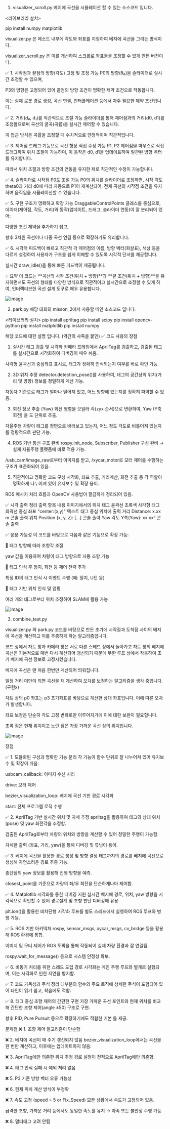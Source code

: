 1. visualizer_scroll.py
베지에 곡선을 시뮬레이션 할 수 있는 소스코드 입니다.

<라이브러리 설치>

pip install numpy matplotlib

visualizer.py 은 메소드 내부에 각도와 좌표를 지정하여 베지에 곡선을 그리는 방식이다.

visualizer_scroll.py 은 이를 개선하여 스크롤로 좌표들을 조정할 수 있게 만든 버전이다.





✅ 1. 시작점과 끝점의 방향(각도) 고정 및 조정 가능
P0의 방향(θ₀)을 슬라이더로 실시간 조정할 수 있으며,

P3의 방향은 고정되어 있어 끝점의 방향 조건이 명확한 제약 조건으로 작동합니다.

이는 실제 로봇 경로 생성, 곡선 연결, 인터폴레이션 등에서 자주 필요한 제약 조건입니다.

✅ 2. 거리(d₀, d₁)를 직관적으로 조절 가능
슬라이더를 통해 제어점과의 거리(d0, d1)를 조정함으로써 곡선의 굴곡(곡률)을 실시간 제어할 수 있습니다.

이 접근 방식은 곡률을 조정할 때 수치적으로 안정적이며 직관적입니다.

✅ 3. 제어점 드래그 기능으로 곡선 형상 직접 수정 가능
P1, P2 제어점을 마우스로 직접 드래그하여 위치 조절이 가능하며, 이 동작은 d0, d1을 업데이트하여 일관된 방향 벡터를 유지합니다.

따라서 위치 조절과 방향 조건의 연동을 유지한 채로 직관적인 수정이 가능합니다.

✅ 4. 슬라이더로 시작점 P0도 조절 가능
P0의 위치를 슬라이더로 조정하면, 시작 각도 theta0과 거리 d0에 따라 자동으로 P1이 재계산되어, 전체 곡선의 시작점 조건을 유지하며 움직임을 시뮬레이션할 수 있습니다.

✅ 5. 구현 구조가 명확하고 확장 가능
DraggableControlPoints 클래스를 중심으로, 데이터(제어점, 각도, 거리)와 동작(업데이트, 드래그, 슬라이더 연동)이 잘 분리되어 있어:

다양한 조건 제약을 추가하기 쉽고,

향후 3차원 곡선이나 다중 곡선 연결 등으로 확장하기도 유리합니다.

✅ 6. 시각적 피드백이 빠르고 직관적
각 제어점의 이름, 방향 벡터(화살표), 색상 등을 다르게 설정하여 사용자가 구조를 쉽게 이해할 수 있도록 시각적 단서를 제공합니다.

실시간 draw_idle()을 통해 빠른 피드백이 제공됩니다.

💡 요약
이 코드는 **곡선의 시작 조건(위치 + 방향)**과 **끝 조건(위치 + 방향)**을 유지하면서도 곡선의 형태를 다양한 방식으로 직관적이고 실시간으로 조정할 수 있게 하여, 인터랙티브한 곡선 설계 도구로 매우 유용합니다.

![image](https://github.com/user-attachments/assets/c4ee03e4-7cea-4060-82d7-166c463a0971)


2. park.py
해당 대회의 misson_2에서 사용할 메인 소스코드 입니다.

<라이브러리 설치>
pip install apriltag
pip install scipy
pip install opencv-python
pip install matplotlib
pip install numpy	


해당 코드에 대한 설명 입니다. (약간의 사족을 붙인)
✅ 코드 사용의 장점
1. 실시간 태그 검출 및 시각화
카메라 프레임에서 AprilTag를 검출하고, 검출된 태그를 실시간으로 시각화하여 디버깅이 매우 쉬움.

사각형 윤곽선과 중심좌표 표시로, 태그가 정확히 인식되는지 여부를 바로 확인 가능.

2. 3D 위치 추정
detector.detection_pose()를 사용하여, 태그의 공간상의 위치(거리 및 방향) 정보를 정밀하게 계산 가능.

자동차 기준으로 태그가 얼마나 떨어져 있고, 어느 방향에 있는지를 정확히 파악할 수 있음.

3. 회전 정보 추출 (Yaw)
회전 행렬을 오일러 각(zyx 순서)으로 변환하여, Yaw (Y축 회전) 을 도 단위로 추출.

자율주행 차량이 태그를 정면으로 바라보고 있는지, 어느 정도 각도로 비틀어져 있는지를 정량적으로 판단 가능.

4. ROS 기반 통신 구조 완비
rospy.init_node, Subscriber, Publisher 구성 완비 → 실제 자율주행 플랫폼에 바로 적용 가능.

/usb_cam/image_raw로부터 이미지를 받고, /xycar_motor로 모터 제어를 수행하는 구조가 표준화되어 있음.

5. 직관적이고 명확한 코드 구성
시각화, 좌표 추출, 거리계산, 회전 추출 등 각 역할이 명확하게 나누어져 있어 유지보수 및 확장 용이.

ROS 메시지 처리 흐름과 OpenCV 사용법이 깔끔하게 정리되어 있음.

✅ 시각 출력 정리
출력 항목	내용	이미지에서의 위치
태그 윤곽선	초록색 사각형	태그 외곽선
중심 좌표	"center:(x,y)" 텍스트	태그 중심 위치에 출력
거리	Distance: x.xx m	콘솔 출력
위치	Position (x, y, z): [...]	콘솔 출력
Yaw 각도	Y축(Yaw): xx.xx°	콘솔 출력

✅ 응용 가능성
이 코드를 바탕으로 다음과 같은 기능으로 확장 가능:

🧭 태그 방향에 따라 조향각 조절

yaw 값을 이용하여 차량이 태그 방향으로 자동 조향 가능

🚦 태그 인식 후 정지, 회전 등 제어 전략 추가

특정 ID의 태그 인식 시 이벤트 수행 (예: 정지, U턴 등)

🧠 태그 기반 위치 인식 및 맵핑

여러 개의 태그로부터 위치 추정하여 SLAM에 활용 가능

![image](https://github.com/user-attachments/assets/a9ef1333-28f4-4255-ba02-eb8e3f4ac6bb)


3. combine_test.py

visualizer.py 와 park.py 코드를 바탕으로 만든 초기에 시작점과 도착점 사이의 베지에 곡선을 계산하고 이를 추종하게 하는 알고리즘입니다.

코드 상에서 차트 창과 카메라 창은 서로 다른 스레드 상에서 돌아가고 차트 창의 베지에 곡선은 기본적으로 매번 다시 계산되어 갱신되기 때문에 무한 루프 상에서 작동하여 초기 베지에 곡선 정보로 고정시켰습니다.

베지에 곡선은 맨 처음 한번만 계산되어 띄워집니다.

일정 거리 미만이 되면 곡선을 재 계산하여 오차를 보정하는 알고리즘을 생각 중입니다.(구현x)

차트 상의 p0 좌표는 p3 초기좌표를 바탕으로 계산한 상대 좌표입니다. 이에 따른 오차가 발생합니다.

좌표 보정은 단순히 각도 고정 변화로만 이루어지기에 이에 대한 보완이 필요합니다.

초록 점은 현재 위치이고 노란 점은 가장 가까운 곡선 상의 위치입니다.

![image](https://github.com/user-attachments/assets/3ec849c1-3e63-454b-b190-e66ae44aa76c)

장점

✅ 1. 모듈화된 구성과 명확한 기능 분리
각 기능이 함수 단위로 잘 나누어져 있어 유지보수 및 확장이 쉬움:

usbcam_callback: 이미지 수신 처리

drive: 모터 제어

bezier_visualization_loop: 베지에 곡선 기반 경로 시각화

start: 전체 프로그램 로직 수행

✅ 2. AprilTag 기반 실시간 위치 및 자세 추정
apriltag을 활용하여 태그의 상대 위치(pose) 및 yaw 회전각을 추정함.

검출된 AprilTag로부터 차량의 위치와 방향을 계산할 수 있어 정밀한 주행이 가능함.

자세한 출력 (좌표, 거리, yaw)을 통해 디버깅 및 튜닝이 용이.

✅ 3. 베지에 곡선을 활용한 경로 생성 및 방향 결정
태그까지의 경로를 베지에 곡선으로 생성해 자연스러운 경로 추종 가능.

종단점의 yaw 정보를 활용해 진행 방향을 예측.

closest_point를 기준으로 차량의 좌/우 회전을 단순하게나마 제어함.

✅ 4. Matplotlib 시각화를 통한 디버깅 지원
실시간 베지에 경로, 위치, yaw 방향을 시각적으로 확인할 수 있어 경로설계 및 조향 판단 디버깅에 유용.

plt.ion()을 활용한 비차단형 시각화 루프를 별도 스레드에서 실행하여 ROS 루프와 병행 가능.

✅ 5. ROS 기반 아키텍처
rospy, sensor_msgs, xycar_msgs, cv_bridge 등을 활용해 ROS 환경에 통합.

이미지 및 모터 제어가 ROS 토픽을 통해 작동되어 실제 차량 환경과 잘 연결됨.

rospy.wait_for_message() 등으로 시스템 안정성 확보.

✅ 6. 비동기 처리를 위한 스레드 도입
경로 시각화는 메인 주행 루프와 별개로 실행되며, 이는 시각화로 인한 지연을 방지함.

✅ 7. 코드 가독성과 주석 정리
대부분의 함수와 주요 로직에 상세한 주석이 포함되어 있어 타인이 읽기 쉽고, 학습에도 적합.

✅ 8. 태그 중심 조향 제어의 간편한 구현
가장 가까운 곡선 포인트와 현재 위치를 비교해 간단한 조향 제어(angle ±50) 구조로 구현.

향후 PID, Pure Pursuit 등으로 확장하기에도 적합한 기본 틀 제공.

문제점
❌ 1. 조향 제어 알고리즘이 단순함


❌ 2. 베지에 곡선이 매 주기 갱신되지 않음
bezier_visualization_loop에서는 곡선을 한 번만 계산하고, 이후에는 업데이트하지 않음:


❌ 3. AprilTag에만 의존한 위치 추정
경로 설정이 전적으로 AprilTag에만 의존함.


❌ 4. 태그 인식 실패 시 예외 처리 없음


❌ 5. P3 기준 방향 벡터 오류 가능성


❌ 6. 현재 위치 계산 방식이 부정확

❌ 7. 속도 고정 (speed = 5 or Fix_Speed)
모든 상황에서 속도가 고정되어 있음.

급격한 조향, 가까운 거리 등에서도 동일한 속도를 유지 → 과속 또는 불안정 주행 가능.


❌ 8. 멀티태그 고려 안됨

